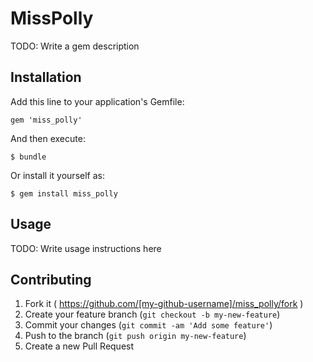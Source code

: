# MissPolly

TODO: Write a gem description

## Installation

Add this line to your application's Gemfile:

    gem 'miss_polly'

And then execute:

    $ bundle

Or install it yourself as:

    $ gem install miss_polly

## Usage

TODO: Write usage instructions here

## Contributing

1. Fork it ( https://github.com/[my-github-username]/miss_polly/fork )
2. Create your feature branch (`git checkout -b my-new-feature`)
3. Commit your changes (`git commit -am 'Add some feature'`)
4. Push to the branch (`git push origin my-new-feature`)
5. Create a new Pull Request
